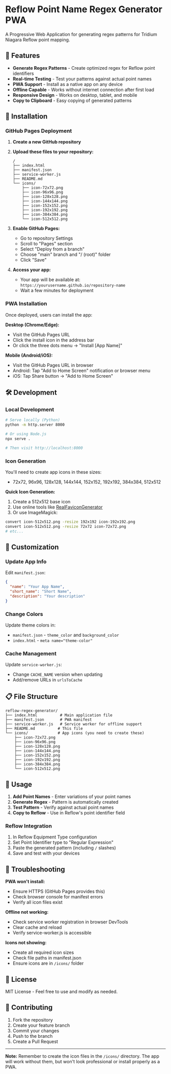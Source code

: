 # Reflow Point Name Regex Generator PWA

A Progressive Web Application for generating regex patterns for Tridium Niagara Reflow point mapping.

## 🚀 Features

- **Generate Regex Patterns** - Create optimized regex for Reflow point identifiers
- **Real-time Testing** - Test your patterns against actual point names
- **PWA Support** - Install as a native app on any device
- **Offline Capable** - Works without internet connection after first load
- **Responsive Design** - Works on desktop, tablet, and mobile
- **Copy to Clipboard** - Easy copying of generated patterns

## 📱 Installation

### GitHub Pages Deployment

1. **Create a new GitHub repository**
2. **Upload these files to your repository:**
   ```
   /
   ├── index.html
   ├── manifest.json
   ├── service-worker.js
   ├── README.md
   └── icons/
       ├── icon-72x72.png
       ├── icon-96x96.png
       ├── icon-128x128.png
       ├── icon-144x144.png
       ├── icon-152x152.png
       ├── icon-192x192.png
       ├── icon-384x384.png
       └── icon-512x512.png
   ```

3. **Enable GitHub Pages:**
   - Go to repository Settings
   - Scroll to "Pages" section
   - Select "Deploy from a branch"
   - Choose "main" branch and "/ (root)" folder
   - Click "Save"

4. **Access your app:**
   - Your app will be available at: `https://yourusername.github.io/repository-name`
   - Wait a few minutes for deployment

### PWA Installation

Once deployed, users can install the app:

**Desktop (Chrome/Edge):**
- Visit the GitHub Pages URL
- Click the install icon in the address bar
- Or click the three dots menu → "Install [App Name]"

**Mobile (Android/iOS):**
- Visit the GitHub Pages URL in browser
- Android: Tap "Add to Home Screen" notification or browser menu
- iOS: Tap Share button → "Add to Home Screen"

## 🛠️ Development

### Local Development
```bash
# Serve locally (Python)
python -m http.server 8000

# Or using Node.js
npx serve .

# Then visit http://localhost:8000
```

### Icon Generation
You'll need to create app icons in these sizes:
- 72x72, 96x96, 128x128, 144x144, 152x152, 192x192, 384x384, 512x512

**Quick Icon Generation:**
1. Create a 512x512 base icon
2. Use online tools like [RealFaviconGenerator](https://realfavicongenerator.net/)
3. Or use ImageMagick:
```bash
convert icon-512x512.png -resize 192x192 icon-192x192.png
convert icon-512x512.png -resize 72x72 icon-72x72.png
# etc...
```

## 🔧 Customization

### Update App Info
Edit `manifest.json`:
```json
{
  "name": "Your App Name",
  "short_name": "Short Name",
  "description": "Your description"
}
```

### Change Colors
Update theme colors in:
- `manifest.json` - `theme_color` and `background_color`
- `index.html` - `meta name="theme-color"`

### Cache Management
Update `service-worker.js`:
- Change `CACHE_NAME` version when updating
- Add/remove URLs in `urlsToCache`

## 📋 File Structure

```
reflow-regex-generator/
├── index.html          # Main application file
├── manifest.json       # PWA manifest
├── service-worker.js   # Service worker for offline support
├── README.md          # This file
└── icons/             # App icons (you need to create these)
    ├── icon-72x72.png
    ├── icon-96x96.png
    ├── icon-128x128.png
    ├── icon-144x144.png
    ├── icon-152x152.png
    ├── icon-192x192.png
    ├── icon-384x384.png
    └── icon-512x512.png
```

## 🎯 Usage

1. **Add Point Names** - Enter variations of your point names
2. **Generate Regex** - Pattern is automatically created
3. **Test Pattern** - Verify against actual point names
4. **Copy to Reflow** - Use in Reflow's point identifier field

### Reflow Integration
1. In Reflow Equipment Type configuration
2. Set Point Identifier type to "Regular Expression"
3. Paste the generated pattern (including `/` slashes)
4. Save and test with your devices

## 🐛 Troubleshooting

**PWA won't install:**
- Ensure HTTPS (GitHub Pages provides this)
- Check browser console for manifest errors
- Verify all icon files exist

**Offline not working:**
- Check service worker registration in browser DevTools
- Clear cache and reload
- Verify service-worker.js is accessible

**Icons not showing:**
- Create all required icon sizes
- Check file paths in manifest.json
- Ensure icons are in `/icons/` folder

## 📄 License

MIT License - Feel free to use and modify as needed.

## 🤝 Contributing

1. Fork the repository
2. Create your feature branch
3. Commit your changes
4. Push to the branch
5. Create a Pull Request

---

**Note:** Remember to create the icon files in the `/icons/` directory. The app will work without them, but won't look professional or install properly as a PWA.
